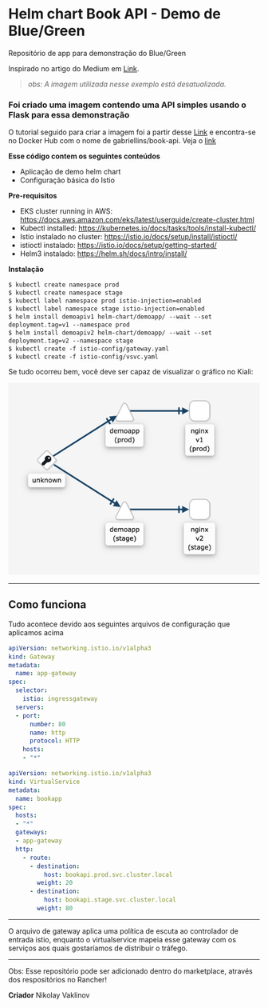 # Helm chart Book API - Demo de Blue/Green

Repositório de app para demonstração do Blue/Green

Inspirado no artigo do Medium em [Link](https://medium.com/infinite-lambda/canary-and-blue-green-deployments-with-helm-and-istio-4139886447b6).

<blockquote><i>obs: A imagem utilizada nesse exemplo está desatualizada.</i></blockquote>

### Foi criado uma imagem contendo uma API simples usando o Flask para essa demonstração
O tutorial seguido para criar a imagem foi a partir desse [Link](https://medium.com/nerd-for-tech/deploy-your-flask-rest-api-on-docker-909f5cfa8b0b) e encontra-se no Docker Hub com o nome de gabriellins/book-api. Veja o [link](https://hub.docker.com/repository/docker/gabriellins/book-api)

**Esse código contem os seguintes conteúdos**

- Aplicação de demo helm chart
- Configuração básica do Istio


**Pre-requisitos**
- EKS cluster running in AWS: https://docs.aws.amazon.com/eks/latest/userguide/create-cluster.html
- Kubectl installed: https://kubernetes.io/docs/tasks/tools/install-kubectl/
- Istio instalado no cluster: https://istio.io/docs/setup/install/istioctl/
- istioctl instalado: https://istio.io/docs/setup/getting-started/
- Helm3 instalado: https://helm.sh/docs/intro/install/

**Instalação**
```shell
$ kubectl create namespace prod
$ kubectl create namespace stage
$ kubectl label namespace prod istio-injection=enabled
$ kubectl label namespace stage istio-injection=enabled
$ helm install demoapiv1 helm-chart/demoapp/ --wait --set deployment.tag=v1 --namespace prod
$ helm install demoapiv2 helm-chart/demoapp/ --wait --set deployment.tag=v2 --namespace stage
$ kubectl create -f istio-config/gateway.yaml
$ kubectl create -f istio-config/vsvc.yaml
```


Se tudo ocorreu bem, você deve ser capaz de visualizar o gráfico no Kiali:

![Exemplo](image/example.png)

---

## Como funciona 

Tudo acontece devido aos seguintes arquivos de configuração que aplicamos acima

```yaml
apiVersion: networking.istio.io/v1alpha3
kind: Gateway
metadata:
  name: app-gateway
spec:
  selector:
    istio: ingressgateway
  servers:
  - port:
      number: 80
      name: http
      protocol: HTTP
    hosts:
    - "*"
```
```yaml
apiVersion: networking.istio.io/v1alpha3
kind: VirtualService
metadata:
  name: bookapp
spec:
  hosts:
  - "*"
  gateways:
  - app-gateway
  http:
    - route:
      - destination:
          host: bookapi.prod.svc.cluster.local 
        weight: 20
      - destination:
          host: bookapi.stage.svc.cluster.local
        weight: 80
 ```
---
O arquivo de gateway aplica uma política de escuta ao controlador de entrada istio, enquanto o virtualservice mapeia esse gateway com os serviços aos quais gostaríamos de distribuir o tráfego.

---
Obs: Esse repositório pode ser adicionado dentro do marketplace, através dos respositórios no Rancher!

**Criador**
Nikolay Vaklinov
